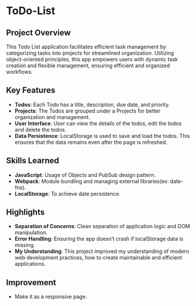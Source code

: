 # ToDo-List

## Project Overview

This Todo List application facilitates efficient task management by categorizing tasks into projects for streamlined organization. Utilizing object-oriented principles, this app empowers users with dynamic task creation and flexible management, ensuring efficient and organized workflows.

## Key Features
- **Todos**: Each Todo has a title, description, due date, and priority.
- **Projects**: The Todos are grouped under a Projects for better organization and management.
- **User Interface**: User can view the details of the todos, edit the todos and delete the todos.
- **Data Persistence**: LocalStorage is used to save and load the todos. This ensures that the data remains even after the page is refreshed.

## Skills Learned
- **JavaScript**: Usage of Objects and PubSub design pattern.
- **Webpack**: Module bundling and managing external libraries(ex: date-fns).
- **LocalStorage**: To achieve date persistence.

## Highlights
- **Separation of Concerns**: Clean separation of application logic and DOM manipulation.
- **Error Handling**: Ensuring the app doesn’t crash if localStorage data is missing.
- **My Understanding**: This project improved my understanding of modern web development practices, how to create maintainable and efficient applications.

## Improvement
- Make it as a responsive page.